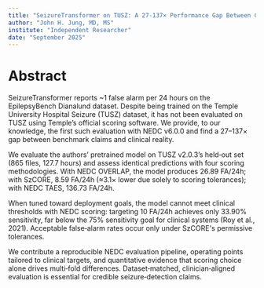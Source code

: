```yaml
---
title: "SeizureTransformer on TUSZ: A 27-137× Performance Gap Between Claims and Reproducible Evaluation"
author: "John H. Jung, MD, MS"
institute: "Independent Researcher"
date: "September 2025"
---
```


# Abstract

SeizureTransformer reports ~1 false alarm per 24 hours on the EpilepsyBench Dianalund dataset. Despite being trained on the Temple University Hospital Seizure (TUSZ) dataset, it has not been evaluated on TUSZ using Temple’s official scoring software. We provide, to our knowledge, the first such evaluation with NEDC v6.0.0 and find a 27–137× gap between benchmark claims and clinical reality.

We evaluate the authors’ pretrained model on TUSZ v2.0.3’s held‑out set (865 files, 127.7 hours) and assess identical predictions with four scoring methodologies. With NEDC OVERLAP, the model produces 26.89 FA/24h; with SzCORE, 8.59 FA/24h (≈3.1× lower due solely to scoring tolerances); with NEDC TAES, 136.73 FA/24h.

When tuned toward deployment goals, the model cannot meet clinical thresholds with NEDC scoring: targeting 10 FA/24h achieves only 33.90% sensitivity, far below the 75% sensitivity goal for clinical systems (Roy et al., 2021). Acceptable false‑alarm rates occur only under SzCORE's permissive tolerances.

We contribute a reproducible NEDC evaluation pipeline, operating points tailored to clinical targets, and quantitative evidence that scoring choice alone drives multi‑fold differences. Dataset‑matched, clinician‑aligned evaluation is essential for credible seizure‑detection claims.
